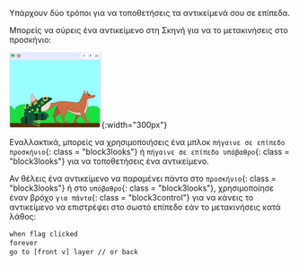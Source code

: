 Υπάρχουν δύο τρόποι για να τοποθετήσεις τα αντικείμενά σου σε επίπεδα.

Μπορείς να σύρεις ένα αντικείμενο στη Σκηνή για να το μετακινήσεις στο προσκήνιο:

![Σύρε ένα αντικείμενο στη Σκηνή για να το μετακινήσεις στο προσκήνιο, έπειτα σύρε ένα άλλο αντικείμενο στη Σκηνή για να το μετακινήσεις στο προσκήνιο.](images/drag-sprite-change-layers.gif){:width="300px"}

Εναλλακτικά, μπορείς να χρησιμοποιήσεις ένα μπλοκ `πήγαινε σε επίπεδο προσκήνιο`{: class = "block3looks"} ή `πήγαινε σε επίπεδο υπόβαθρο`{: class = "block3looks"} για να τοποθετήσεις ένα αντικείμενο.

Αν θέλεις ένα αντικείμενο να παραμένει πάντα στο `προσκήνιο`{: class = "block3looks"} ή στο `υπόβαθρο`{: class = "block3looks"}, χρησιμοποίησε έναν βρόχο `για πάντα`{: class = "block3control"} για να κάνεις το αντικείμενο να επιστρέφει στο σωστό επίπεδο εάν το μετακινήσεις κατά λάθος:

```blocks3
when flag clicked
forever
go to [front v] layer // or back
```
